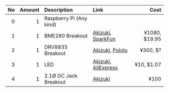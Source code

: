 |No|Amount|Description|Link|Cost|
| ------------: | ------------: | :------------ | :------------ | ------------: |
|0|1|Raspberry Pi (Any kind)|||
|1|1|BME280 Breakout|[Akizuki](http://akizukidenshi.com/catalog/g/gK-09421/), [SparkFun](https://www.sparkfun.com/products/13676)|¥1080, $19.95|
|2|1|DRV8835 Breakout|[Akizuki](http://akizukidenshi.com/catalog/g/gK-09848/), [Pololu](http://www.pololu.com/catalog/product/2135)|¥300, $?|
|3|1|LED|[Akizuki](http://akizukidenshi.com/catalog/g/gI-11577/), [AliExpress](https://www.aliexpress.com/item/100pcs-lot-F5-10-Colors-5MM-Round-Green-Yellow-Blue-White-Red-Warm-White-Orange-Purple/32820953183.html)|¥10, $1.07|
|4|1|2.1Ø DC Jack Breakout|[Akizuki](http://akizukidenshi.com/catalog/g/gK-05148/)|¥100
